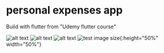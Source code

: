# personal expenses app
Build with flutter 
from "Udemy flutter course"

![alt text](https://raw.github.com/oussamabng/Personal-Expenses/master/Pictures/1.png )
![alt text](https://raw.github.com/oussamabng/Personal-Expenses/master/Pictures/2.png)
![alt text](https://raw.github.com/oussamabng/Personal-Expenses/master/Pictures/3.png )
![test image size](https://raw.github.com/oussamabng/Personal-Expenses/master/Pictures/4.png){:height="50%" width="50%"}
